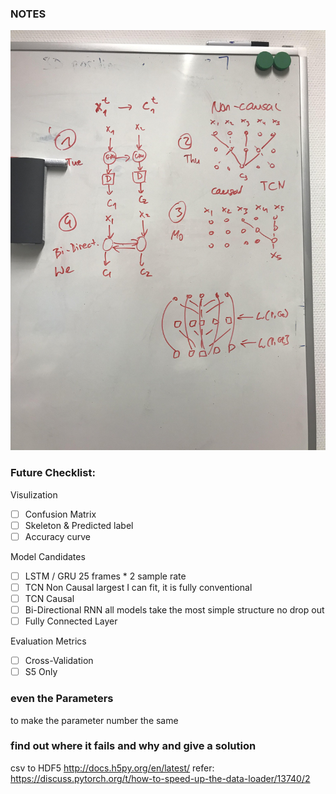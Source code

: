 ### NOTES

![](https://raw.githubusercontent.com/notagenius/Action_Category_CVG/master/model_tips.jpg?token=AGSPNMZSFEZD4NICGXVOBZS57TVYU)
### Future Checklist:
Visulization
- [ ] Confusion Matrix
- [ ] Skeleton & Predicted label
- [ ] Accuracy curve

Model Candidates
- [ ] LSTM / GRU 25 frames * 2 sample rate 
- [ ] TCN Non Causal largest I can fit, it is fully conventional
- [ ] TCN Causal 
- [ ] Bi-Directional RNN 
all models take the most simple structure no drop out
- [ ] Fully Connected Layer

Evaluation Metrics
- [ ] Cross-Validation
- [ ] S5 Only

### even the Parameters 
to make the parameter number the same

### find out where it fails and why and give a solution

csv to HDF5
http://docs.h5py.org/en/latest/
refer: https://discuss.pytorch.org/t/how-to-speed-up-the-data-loader/13740/2
